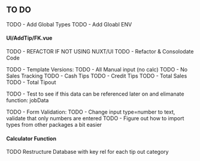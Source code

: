 ## TO DO
TODO - Add Global Types
TODO - Add Gloabl ENV

#### UI/AddTip/FK.vue
TODO - REFACTOR IF NOT USING NUXT/UI
TODO - Refactor & Consolodate Code

TODO - Template Versions:
TODO    - All Manual input (no calc)
TODO    - No Sales Tracking 
TODO        - Cash Tips
TODO        - Credit Tips
TODO        - Total Sales
TODO        - Total Tipout

TODO - Test to see if this data can be referenced later on and elimanate function: jobData

TODO - Form Validation:
TODO - Change input type=number to text, validate that only numbers are entered
TODO - Figure out how to import types from other packages a bit easier

#### Calculator Function
TODO Restructure Database with key rel for each tip out category